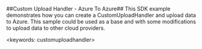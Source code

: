 ##Custom Upload Handler - Azure To Azure##
This SDK example demonstrates how you can create a CustomUploadHandler and upload data to Azure. This sample could be used as a base and with some modifications to upload data to other cloud providers.

<keywords: customuploadhandler>